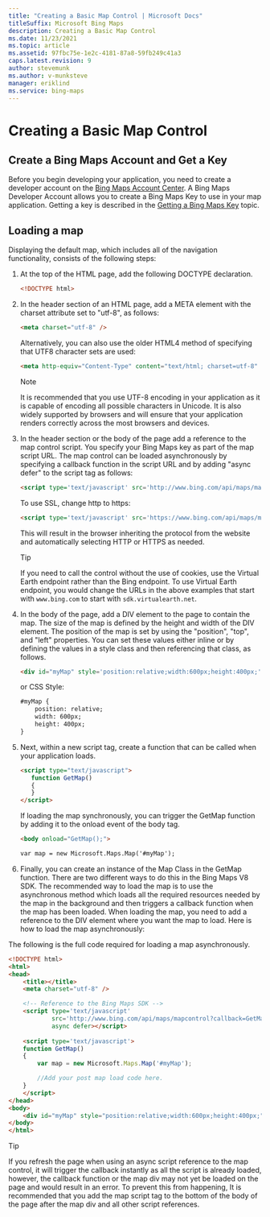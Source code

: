 ```yaml
---
title: "Creating a Basic Map Control | Microsoft Docs"
titleSuffix: Microsoft Bing Maps
description: Creating a Basic Map Control
ms.date: 11/23/2021
ms.topic: article
ms.assetid: 97fbc75e-1e2c-4181-87a8-59fb249c41a3
caps.latest.revision: 9
author: stevemunk
ms.author: v-munksteve
manager: eriklind
ms.service: bing-maps
---
```


# Creating a Basic Map Control

## Create a Bing Maps Account and Get a Key

Before you begin developing your application, you need to create a developer account on the [Bing Maps Account Center](https://www.bingmapsportal.com/). A Bing Maps Developer Account allows you to create a Bing Maps Key to use in your map application. Getting a key is described in the [Getting a Bing Maps Key](../../getting-started/bing-maps-dev-center-help/getting-a-bing-maps-key.md) topic.

## Loading a map

Displaying the default map, which includes all of the navigation functionality, consists of the following steps:

1. At the top of the HTML page, add the following DOCTYPE declaration.

    ```html
    <!DOCTYPE html>
    ```

2. In the header section of an HTML page, add a META element with the charset attribute set to "utf-8", as follows:

    ```html
    <meta charset="utf-8" />
    ```

   Alternatively, you can also use the older HTML4 method of specifying that UTF8 character sets are used:

    ```html
    <meta http-equiv="Content-Type" content="text/html; charset=utf-8" />
    ```

    > [!Note]
    > It is recommended that you use UTF-8 encoding in your application as it is capable of encoding all possible characters in Unicode. It is also widely supported by browsers and will ensure that your application renders correctly across the most browsers and devices.

3. In the header section or the body of the page add a reference to the map control script. You specify your Bing Maps key as part of the map script URL.  The map control can be loaded asynchronously by specifying a callback function in the script URL and by adding "async defer" to the script tag as follows:

    ```html
    <script type='text/javascript' src='http://www.bing.com/api/maps/mapcontrol?callback=GetMap&key=[YOUR_BING_MAPS_KEY]' async defer></script>
    ```

    To use SSL, change http to https:

    ```html
    <script type='text/javascript' src='https://www.bing.com/api/maps/mapcontrol?callback=GetMap&key=[YOUR_BING_MAPS_KEY]' async defer></script>
    ```

    This will result in the browser inheriting the protocol from the website and automatically selecting HTTP or HTTPS as needed.

    > [!TIP]
    > If you need to call the control without the use of cookies, use the Virtual Earth endpoint rather than the Bing endpoint. To use Virtual Earth endpoint, you would change the URLs in the above examples that start with `www.bing.com` to start with `sdk.virtualearth.net`.

4. In the body of the page, add a DIV element to the page to contain the map. The size of the map is defined by the height and width of the DIV element. The position of the map is set by using the "position", "top", and "left" properties. You can set these values either inline or by defining the values in a style class and then referencing that class, as follows.

    ```html
    <div id="myMap" style='position:relative;width:600px;height:400px;'></div>
    ```

    or CSS Style:

    ```html
    #myMap {
        position: relative;
        width: 600px;
        height: 400px;
    }
    ```

5. Next, within a new script tag, create a function that can be called when your application loads.

    ```html
    <script type="text/javascript">
       function GetMap()
       {
       }
    </script>
    ```

    If loading the map synchronously, you can trigger the GetMap function by adding it to the onload event of the body tag.

    ```html
    <body onload="GetMap();">
    
    var map = new Microsoft.Maps.Map('#myMap');
    ```

6. Finally, you can create an instance of the Map Class in the GetMap function. There are two different ways to do this in the Bing Maps V8 SDK. The recommended way to load the map is to use the asynchronous method which loads all the required resources needed by the map in the background and then triggers a callback function when the map has been loaded.  When loading the map, you need to add a reference to the DIV element where you want the map to load. Here is how to load the map asynchronously:

The following is the full code required for loading a map asynchronously.

```html
<!DOCTYPE html>
<html>
<head>
    <title></title>
    <meta charset="utf-8" />

    <!-- Reference to the Bing Maps SDK -->
    <script type='text/javascript'
            src='http://www.bing.com/api/maps/mapcontrol?callback=GetMap&key=[YOUR_BING_MAPS_KEY]' 
            async defer></script>
    
    <script type='text/javascript'>
    function GetMap()
    {
        var map = new Microsoft.Maps.Map('#myMap');

        //Add your post map load code here.
    }
    </script>
</head>
<body>
    <div id="myMap" style="position:relative;width:600px;height:400px;"></div>
</body>
</html>
```

> [!TIP]
> If you refresh the page when using an async script reference to the map control, it will trigger the callback instantly as all the script is already loaded, however, the callback function or the map div may not yet be loaded on the page and would result in an error. To prevent this from happening, It is recommended that you add the map script tag to the bottom of the body of the page after the map div and all other script references.
